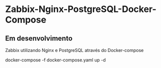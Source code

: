 # Zabbix-Nginx-PostgreSQL-Docker-Compose
<h2 font color="red">Em desenvolvimento</h2>

Zabbix utilizando Nginx e PostgreSQL através do Docker-compose


docker-compose -f docker-compose.yaml up -d